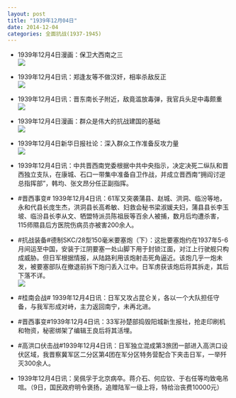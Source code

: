```yaml
---
layout: post
title: "1939年12月04日"
date: 2014-12-04
categories: 全面抗战(1937-1945)
---
```


<meta name="referrer" content="no-referrer" />

- 1939年12月4日漫画：保卫大西南之三 <br/><img src="https://ww1.sinaimg.cn/large/aca367d8jw1emy1lyteb8j20or0p2guy.jpg" />

- 1939年12月4日讯：郑逢友等不做汉奸，相率杀敌反正 <br/><img src="https://ww1.sinaimg.cn/large/aca367d8jw1emxzw9l3jgj209g05ymxh.jpg" />

- 1939年12月4日讯：晋东南长子附近，敌竟滥放毒弹，我官兵头足中毒颇重 <br/><img src="https://ww1.sinaimg.cn/large/aca367d8jw1emxy7ke8j3j208t0bl74z.jpg" />

- 1939年12月4日漫画：群众是伟大的抗战建国的基础 <br/><img src="https://ww1.sinaimg.cn/large/aca367d8jw1emxwf21yojj20dp0d3ab6.jpg" />

- 1939年12月4日新华日报社论：深入群众工作准备反攻力量 <br/><img src="https://ww3.sinaimg.cn/large/aca367d8jw1emxpikwb5rj211g0htjy0.jpg" />

- 1939年12月4日讯：中共晋西南党委根据中共中央指示，决定决死二纵队和晋西独立支队，在康城、石口一带集中准备自卫作战，并成立晋西南“拥阎讨逆总指挥部”，韩均、张文昂分任正副指挥。 

- #晋西事变# 1939年12月4日讯：61军又突袭蒲县、赵城、洪洞、临汾等地，永和代县长庞生杰，洪洞县长高希敏、妇救会秘书梁淑媛夫妇，蒲县县长李玉坡、临汾县长李从文、牺盟特派员陈祖辰等百余人被捕，数月后均遭杀害，115师隰县后方医院伤病员亦被害200余人。 

- #抗战装备#德制SKC/28型150毫米要塞炮（下）：这批要塞炮约在1937年5-6月间运至中国，安装于江阴要塞一处山脚下用于封锁江面，对江上行驶舰只构成威胁。但日军根据情报，从陆路利用该炮射击死角逼近。该炮几乎一炮未发，被要塞部队在撤退前拆下炮闩丢入江中。日军虏获该炮后将其拆走，其后下落不详。 <br/><img src="https://ww3.sinaimg.cn/large/aca367d8jw1emxf3ydfb6j20gg0zy79p.jpg" />

- #桂南会战# 1939年12月4日讯：日军又攻占昆仑关，各以一个大队担任守备，与我军形成对峙，主力返回南宁，未再北进。 

- #晋西事变#1939年12月4日讯：33军孙楚部捣毁阳城新生报社，抢走印刷机和物资，秘密绑架了编辑王良后将其活埋。 

- #高洪口伏击战#1939年12月4日讯：日军独立混成第3旅团一部进入高洪口设伏区域，我晋察冀军区二分区第4团在军分区特务营配合下夹击日军，一举歼灭300余人。 

- 1939年12月4日讯：吴佩孚于北京病卒。蒋介石、何应钦、于右任等均致电吊唁。（9日，国民政府明令褒扬，追赠陆军一级上将，特给治丧费10000元） 

